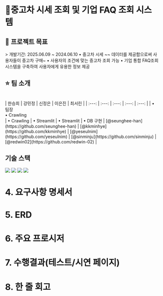 # 🚗중고차 시세 조회 및 기업 FAQ 조회 시스템

<h2> 📌 프로젝트 목표 </h2>
> 개발기간: 2025.06.09 ~ 2024.06.10   
• 중고차 시세 ~~ 데이터를 제공함으로써 사용자들이 중고차 구매~
• 사용자의 조건에 맞는 중고차 조회 가능
• 기업 통합 FAQ조회 시스템을 구축하여 사용자에게 유용한 정보 제공




<h2> ⭐ 팀 소개 </h2>
 <br/>
| 한승희 | 강민정 | 신정은 | 이은진 | 최서린 |
| :---: | :---: | :---: | :---: | :---: |
| • 팀장<br/>• Crawling<br/> | • Crawling | • Streamlit | • Streamlit | • DB 구현
| [@seunghee-han](https://github.com/seunghee-han) | [@kkminhye](https://github.com/kkminhye) | [@yeseulnim](https://github.com/yeseulnim) | [@sinminju](https://github.com/sinminju) | [@redwin02](https://github.com/redwin-02) | 
<br/>



<h2>  기술 스택  </h1>
  <img src="https://img.shields.io/badge/Python-3776AB?style=for-the-badge&logo=Python&logoColor=white">
    <img src="https://img.shields.io/badge/MySQL-4479A1?style=for-the-badge&logo=MySQL&logoColor=white">
   <img src="https://img.shields.io/badge/Pandas-150458?style=for-the-badge&logo=Pandas&logoColor=white">
    <img src="https://img.shields.io/badge/Streamlit-FF4B4B?style=for-the-badge&logo=streamlit&logoColor=white"/>

# 4. 요구사항 명세서

 

# 5. ERD

 

# 6. 주요 프로시저

 

# 7. 수행결과(테스트/시연 페이지)

 

# 8. 한 줄 회고

